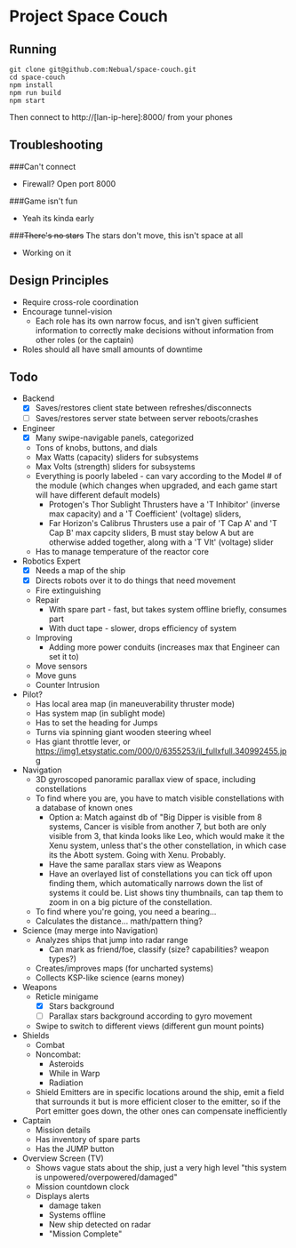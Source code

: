 # Project Space Couch

## Running

```
git clone git@github.com:Nebual/space-couch.git
cd space-couch
npm install
npm run build
npm start
```
Then connect to http://[lan-ip-here]:8000/ from your phones

## Troubleshooting

###Can't connect
* Firewall? Open port 8000

###Game isn't fun
* Yeah its kinda early

###~~There's no stars~~ The stars don't move, this isn't space at all
* Working on it

## Design Principles
* Require cross-role coordination
* Encourage tunnel-vision
  * Each role has its own narrow focus, and isn't given sufficient information to 
  correctly make decisions without information from other roles (or the captain)
* Roles should all have small amounts of downtime

## Todo
* Backend
  * [X] Saves/restores client state between refreshes/disconnects
  * [ ] Saves/restores server state between server reboots/crashes
* Engineer
  * [X] Many swipe-navigable panels, categorized
  * Tons of knobs, buttons, and dials
  * Max Watts (capacity) sliders for subsystems
  * Max Volts (strength) sliders for subsystems
  * Everything is poorly labeled - can vary according to the Model # of the module (which changes when upgraded, and each game start will have different default models)
    * Protogen's Thor Sublight Thrusters have a 'T Inhibitor' (inverse max capacity) and a 'T Coefficient' (voltage) sliders,
    * Far Horizon's Calibrus Thrusters use a pair of 'T Cap A' and 'T Cap B' max capcity sliders, B must stay below A but are otherwise added together, along with a 'T Vlt' (voltage) slider
  * Has to manage temperature of the reactor core
* Robotics Expert
  * [X] Needs a map of the ship
  * [X] Directs robots over it to do things that need movement
  * Fire extinguishing
  * Repair
    * With spare part - fast, but takes system offline briefly, consumes part
    * With duct tape - slower, drops efficiency of system
  * Improving
    * Adding more power conduits (increases max that Engineer can set it to)
  * Move sensors
  * Move guns
  * Counter Intrusion
* Pilot?
  * Has local area map (in maneuverability thruster mode)
  * Has system map (in sublight mode)
  * Has to set the heading for Jumps
  * Turns via spinning giant wooden steering wheel
  * Has giant throttle lever, or https://img1.etsystatic.com/000/0/6355253/il_fullxfull.340992455.jpg
* Navigation
  * 3D gyroscoped panoramic parallax view of space, including constellations
  * To find where you are, you have to match visible constellations 
  with a database of known ones
    * Option a: Match against db of "Big Dipper is visible from 8 systems, 
    Cancer is visible from another 7, but both are only visible from 3, 
    that kinda looks like Leo, which would make it the Xenu system, unless
    that's the other constellation, in which case its the Abott system.
    Going with Xenu. Probably.
    * Have the same parallax stars view as Weapons
    * Have an overlayed list of constellations you can tick off upon finding them,
    which automatically narrows down the list of systems it could be. 
    List shows tiny thumbnails, can tap them to zoom in on a big picture of the constellation.
  * To find where you're going, you need a bearing...
  * Calculates the distance... math/pattern thing?
* Science (may merge into Navigation)
  * Analyzes ships that jump into radar range
    * Can mark as friend/foe, classify (size? capabilities? weapon types?)
  * Creates/improves maps (for uncharted systems)
  * Collects KSP-like science (earns money)
* Weapons
  * Reticle minigame
	  * [X] Stars background
	  * [ ] Parallax stars background according to gyro movement
  * Swipe to switch to different views (different gun mount points)
* Shields
  * Combat
  * Noncombat:
    * Asteroids
    * While in Warp
    * Radiation
  * Shield Emitters are in specific locations around the ship,
  emit a field that surrounds it but is more efficient closer to the emitter,
  so if the Port emitter goes down, the other ones can compensate inefficiently
* Captain
  * Mission details
  * Has inventory of spare parts
  * Has the JUMP button
* Overview Screen (TV)
  * Shows vague stats about the ship, just a very high level "this system is unpowered/overpowered/damaged"
  * Mission countdown clock
  * Displays alerts
    * damage taken
    * Systems offline
    * New ship detected on radar
    * "Mission Complete"
